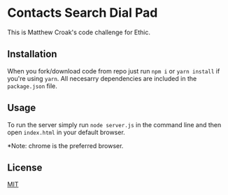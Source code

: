 # Contacts Search Dial Pad 

This is Matthew Croak's code challenge for Ethic. 

## Installation

When you fork/download code from repo just run `npm i` or `yarn install` if you're using `yarn`. All necesarry dependencies are included in the `package.json` file.

## Usage
To run the server simply run `node server.js` in the command line and then open `index.html` in your default browser. 

*Note: chrome is the preferred browser. 


## License
[MIT](https://choosealicense.com/licenses/mit/)